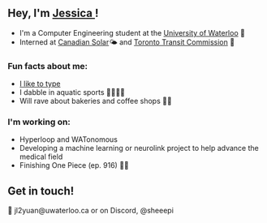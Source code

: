 <h2>Hey, I'm <a href="https://jessyuan.com">Jessica </a>! </h2>

<p>
  <ul>
    <li>I'm a Computer Engineering student at the <a href="https://uwaterloo.ca/">University of Waterloo</a> 🦆</li>
    <li>Interned at <a href="https://www.canadiansolar.com/">Canadian Solar</a>🌤 and <a href="https://www.ttc.ca/">Toronto Transit Commission</a> 🚆 </li>
    
  </ul>
</p>
 
<h3>Fun facts about me:</h3>
<p>
  <ul>
    <li> <a href="https://monkeytype.com/profile/sheep1">I like to type</a> </li>
    <li>I dabble in aquatic sports 🤽‍♀️🏊‍♀️</li>
    <li>Will rave about bakeries and coffee shops 🍞🍵 </li>

  </ul>
</p>

<h3>I'm working on:</h3>
<p> 
    <ul> 
        <li> Hyperloop and WATonomous</li>
<!--         <li>  </li>
        <li> Running,  </li> -->
        <li> Developing a machine learning or neurolink project to help advance the medical field </li>
        <li> Finishing One Piece (ep. 916) 🏴‍☠️ </li>
    </ul> 
</p>

<h2> Get in touch!</h2>
<p> 
    <!-- <li> Discord</li> -->
    📧 jl2yuan@uwaterloo.ca or on Discord, @sheeepi

</p>
